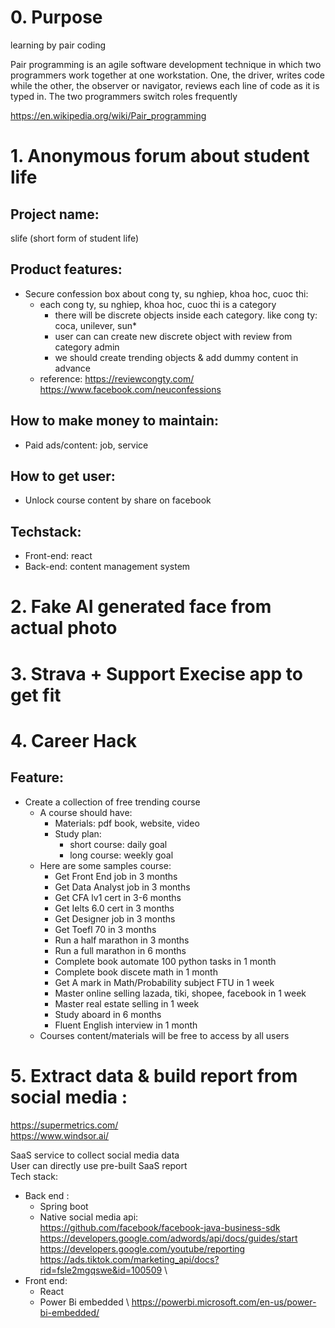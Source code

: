 
# 0. Purpose
learning by pair coding 

Pair programming is an agile software development technique in which two programmers work together at one workstation. One, the driver, writes code while the other, the observer or navigator, reviews each line of code as it is typed in. The two programmers switch roles frequently

https://en.wikipedia.org/wiki/Pair_programming

# 1. Anonymous forum about student life
## Project name:
slife (short form of student life)
## Product features:
* Secure confession box about cong ty, su nghiep, khoa hoc, cuoc thi:
  * each cong ty, su nghiep, khoa hoc, cuoc thi is a category
    * there will be discrete objects inside each category. like cong ty: coca, unilever, sun*
    * user can can create new discrete object with review from category admin
    * we should create trending objects & add dummy content in advance
  * reference: https://reviewcongty.com/   https://www.facebook.com/neuconfessions
## How to make money to maintain:
* Paid ads/content: job, service

## How to get user:
* Unlock course content by share on facebook

## Techstack: 
* Front-end: react
* Back-end: content management system 

# 2. Fake AI generated face from actual photo

# 3. Strava + Support Execise app to get fit

# 4. Career Hack
## Feature:
* Create a collection of free trending course
  * A course should have:
    * Materials: pdf book, website, video
    * Study plan: 
      * short course: daily goal
      * long course: weekly goal
  * Here are some samples course:
    * Get Front End job in 3 months
    * Get Data Analyst job in 3 months
    * Get CFA lv1 cert in 3-6 months
    * Get Ielts 6.0 cert in 3 months
    * Get Designer job in 3 months
    * Get Toefl 70 in 3 months
    * Run a half marathon in 3 months
    * Run a full marathon in 6 months
    * Complete book automate 100 python tasks in 1 month
    * Complete book discete math in 1 month
    * Get A mark in Math/Probability subject FTU in 1 week
    * Master online selling lazada, tiki, shopee, facebook in 1 week
    * Master real estate selling in 1 week
    * Study aboard in 6 months
    * Fluent English interview in 1 month
  * Courses content/materials will be free to access by all users

# 5. Extract data & build report from social media :

https://supermetrics.com/ \
https://www.windsor.ai/ 

SaaS service to collect social media data \
User can directly use pre-built SaaS report \
Tech stack: 
* Back end :
  * Spring boot
  * Native social media api: \
    https://github.com/facebook/facebook-java-business-sdk \
    https://developers.google.com/adwords/api/docs/guides/start \
    https://developers.google.com/youtube/reporting \
    https://ads.tiktok.com/marketing_api/docs?rid=fsle2mgqswe&id=100509 \
* Front end:
  * React
  * Power Bi embedded \ 
    https://powerbi.microsoft.com/en-us/power-bi-embedded/



